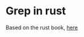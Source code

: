# Grep in rust

Based on the rust book, [here](https://doc.rust-lang.org/book/ch12-00-an-io-project.html)
